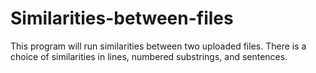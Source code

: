 # Similarities-between-files
This program will run similarities between two uploaded files. There is a choice of similarities in lines, numbered substrings, and sentences.
